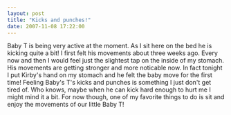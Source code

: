 ```yaml
---
layout: post
title: "Kicks and punches!"
date: 2007-11-08 17:22:00
---
```

Baby T is being very active at the moment. As I sit here on the bed he is kicking quite a bit! I first felt his movements about three weeks ago. Every now and then I would feel just the slightest tap on the inside of my stomach. His movements are getting stronger and more noticable now. In fact tonight I put Kirby's hand on my stomach and he felt the baby move for the first time! Feeling Baby's T's kicks and punches is something I just don't get tired of. Who knows, maybe when he can kick hard enough to hurt me I might mind it a bit. For now though, one of my favorite things to do is sit and enjoy the movements of our little Baby T!
